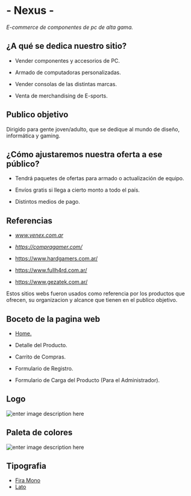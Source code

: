# - Nexus -

  

*E-commerce de componentes de pc de alta gama.*

  

## ¿A qué se dedica nuestro sitio?

  

- Vender componentes y accesorios de PC.

- Armado de computadoras personalizadas.

- Vender consolas de las distintas marcas.

- Venta de merchandising de E-sports.

  

## Publico objetivo

  

Dirigido para gente joven/adulto, que se dedique al mundo de diseño, informática y gaming.

  

## ¿Cómo ajustaremos nuestra oferta a ese público?

  

- Tendrá paquetes de ofertas para armado o actualización de equipo.

- Envíos gratis si llega a cierto monto a todo el país.

- Distintos medios de pago.

  

  

## Referencias

  

-  *www.venex.com.ar*

-  *https://compragamer.com/*

- https://www.hardgamers.com.ar/

  

- https://www.fullh4rd.com.ar/

  

- https://www.gezatek.com.ar/

  

Estos sitios webs fueron usados como referencia por los productos que ofrecen, su organizacion y alcance que tienen en el publico objetivo.

  

## Boceto de la pagina web

-  [Home.](https://marvelapp.com/e3c473e)

- Detalle del Producto.

- Carrito de Compras.

- Formulario de Registro.

- Formulario de Carga del Producto (Para el Administrador).
## Logo 

![enter image description here](https://i.imgur.com/9A5L3GT.png)

## Paleta de colores 

![enter image description here](https://i.imgur.com/DwH6rt7.png)

## Tipografia 

 - [Fira Mono](https://fonts.google.com/specimen/Fira+Mono?query=fira%20m)
 - [Lato](https://fonts.google.com/specimen/Lato?query=lat) 
